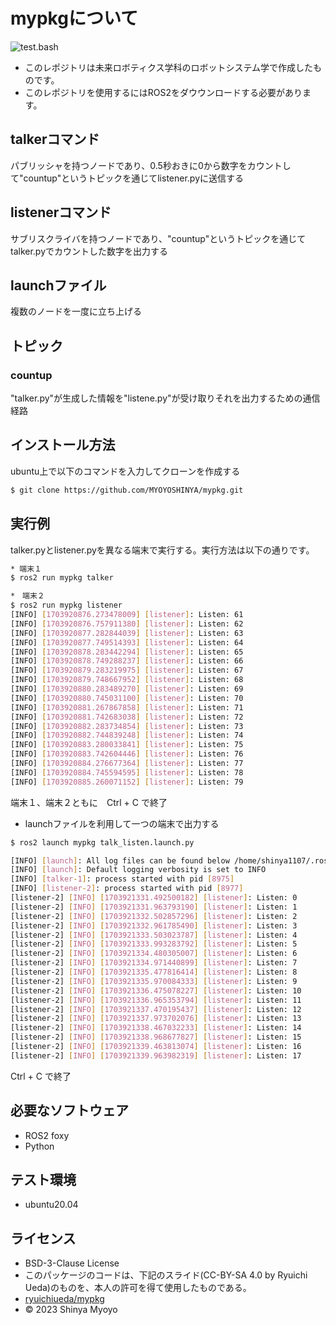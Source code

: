 # mypkgについて
![test.bash](https://github.com/MYOYOSHINYA/mypkg/actions/workflows/test.yml/badge.svg)
* このレポジトリは未来ロボティクス学科のロボットシステム学で作成したものです。
* このレポジトリを使用するにはROS2をダウウンロードする必要があります。
## talkerコマンド
パブリッシャを持つノードであり、0.5秒おきに0から数字をカウントして"countup"というトピックを通じてlistener.pyに送信する

## listenerコマンド
サブリスクライバを持つノードであり、"countup"というトピックを通じてtalker.pyでカウントした数字を出力する
## launchファイル
複数のノードを一度に立ち上げる
## トピック
### countup
"talker.py"が生成した情報を"listene.py"が受け取りそれを出力するための通信経路
## インストール方法
ubuntu上で以下のコマンドを入力してクローンを作成する
```bash
$ git clone https://github.com/MYOYOSHINYA/mypkg.git
```
## 実行例

talker.pyとlistener.pyを異なる端末で実行する。実行方法は以下の通りです。
```bash
* 端末１
$ ros2 run mypkg talker
```

```bash
*　端末２
$ ros2 run mypkg listener
[INFO] [1703920876.273478009] [listener]: Listen: 61
[INFO] [1703920876.757911380] [listener]: Listen: 62
[INFO] [1703920877.282844039] [listener]: Listen: 63
[INFO] [1703920877.749514393] [listener]: Listen: 64
[INFO] [1703920878.283442294] [listener]: Listen: 65
[INFO] [1703920878.749288237] [listener]: Listen: 66
[INFO] [1703920879.283219975] [listener]: Listen: 67
[INFO] [1703920879.748667952] [listener]: Listen: 68
[INFO] [1703920880.283489270] [listener]: Listen: 69
[INFO] [1703920880.745031100] [listener]: Listen: 70
[INFO] [1703920881.267867858] [listener]: Listen: 71
[INFO] [1703920881.742683038] [listener]: Listen: 72
[INFO] [1703920882.283734854] [listener]: Listen: 73
[INFO] [1703920882.744839248] [listener]: Listen: 74
[INFO] [1703920883.280033841] [listener]: Listen: 75
[INFO] [1703920883.742604446] [listener]: Listen: 76
[INFO] [1703920884.276677364] [listener]: Listen: 77
[INFO] [1703920884.745594595] [listener]: Listen: 78
[INFO] [1703920885.260071152] [listener]: Listen: 79
```
端末１、端末２ともに　Ctrl + C で終了

* launchファイルを利用して一つの端末で出力する
```bash
$ ros2 launch mypkg talk_listen.launch.py

[INFO] [launch]: All log files can be found below /home/shinya1107/.ros/log/2023-12-30-16-28-50-500195-DESKTOP-CJ9LDDI-8973
[INFO] [launch]: Default logging verbosity is set to INFO
[INFO] [talker-1]: process started with pid [8975]
[INFO] [listener-2]: process started with pid [8977]
[listener-2] [INFO] [1703921331.492500182] [listener]: Listen: 0
[listener-2] [INFO] [1703921331.963793190] [listener]: Listen: 1
[listener-2] [INFO] [1703921332.502857296] [listener]: Listen: 2
[listener-2] [INFO] [1703921332.961785490] [listener]: Listen: 3
[listener-2] [INFO] [1703921333.503023787] [listener]: Listen: 4
[listener-2] [INFO] [1703921333.993283792] [listener]: Listen: 5
[listener-2] [INFO] [1703921334.480305007] [listener]: Listen: 6
[listener-2] [INFO] [1703921334.971440899] [listener]: Listen: 7
[listener-2] [INFO] [1703921335.477816414] [listener]: Listen: 8
[listener-2] [INFO] [1703921335.970084333] [listener]: Listen: 9
[listener-2] [INFO] [1703921336.475078227] [listener]: Listen: 10
[listener-2] [INFO] [1703921336.965353794] [listener]: Listen: 11
[listener-2] [INFO] [1703921337.470195437] [listener]: Listen: 12
[listener-2] [INFO] [1703921337.973702076] [listener]: Listen: 13
[listener-2] [INFO] [1703921338.467032233] [listener]: Listen: 14
[listener-2] [INFO] [1703921338.968677827] [listener]: Listen: 15
[listener-2] [INFO] [1703921339.463813074] [listener]: Listen: 16
[listener-2] [INFO] [1703921339.963982319] [listener]: Listen: 17
```
Ctrl + C で終了

## 必要なソフトウェア
* ROS2 foxy
* Python

## テスト環境
* ubuntu20.04
## ライセンス
* BSD-3-Clause License
* このパッケージのコードは、下記のスライド(CC-BY-SA 4.0 by Ryuichi Ueda)のものを、本人の許可を得て使用したものである。
* [ryuichiueda/mypkg](https://github.com/ryuichiueda/mypkg)
* © 2023 Shinya Myoyo
